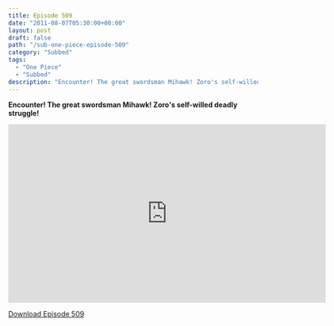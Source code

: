 ```yaml
---
title: Episode 509
date: "2011-08-07T05:30:00+00:00"
layout: post
draft: false
path: "/sub-one-piece-episode-509"
category: "Subbed"
tags:
  - "One Piece"
  - "Subbed"
description: "Encounter! The great swordsman Mihawk! Zoro's self-willed deadly struggle!"
---
```


**Encounter! The great swordsman Mihawk! Zoro's self-willed deadly struggle!**

<iframe width="640" height="360" src="https://www.rapidvideo.com/e/G6FRPF29IY" frameborder="0" marginwidth=0 marginheight=0 scrolling=no allowfullscreen></iframe>

<a href="http://ouo.io/qs/eCodkFEQ?s=https://rapidvid.to/d/https://www.rapidvideo.com/e/G6FRPF29IY">Download Episode 509</a>
